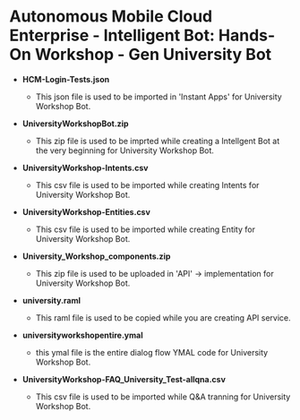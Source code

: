 # Autonomous Mobile Cloud Enterprise - Intelligent Bot: Hands-On Workshop - Gen University Bot

- **HCM-Login-Tests.json**
  - This json file is used to be imported in 'Instant Apps' for University Workshop Bot.

- **UniversityWorkshopBot.zip**
  - This zip file is used to be imprted while creating a Intellgent Bot at the very beginning for University Workshop Bot.

- **UniversityWorkshop-Intents.csv**
  - This csv file is used to be imported while creating Intents for University Workshop Bot.

- **UniversityWorkshop-Entities.csv**
  - This csv file is used to be imported while creating Entity for University Workshop Bot.

- **University_Workshop_components.zip**
  - This zip file is used to be uploaded in 'API' -> implementation for University Workshop Bot.

- **university.raml**
  - This raml file is used to be copied while you are creating API service.

- **universityworkshopentire.ymal**
  - this ymal file is the entire dialog flow YMAL code for University Workshop Bot.

- **UniversityWorkshop-FAQ_University_Test-allqna.csv**
  - This csv file is used to be imported while Q&A tranning for University Workshop Bot.





